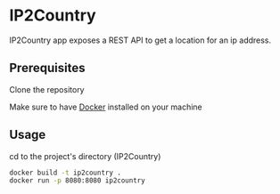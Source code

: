# IP2Country

IP2Country app exposes a REST API to get a location for an ip address.

## Prerequisites
Clone the repository

Make sure to have [Docker](https://docs.docker.com/get-docker/) installed on your machine

## Usage
cd to the project's directory (IP2Country)
```bash
docker build -t ip2country .
docker run -p 8080:8080 ip2country
```